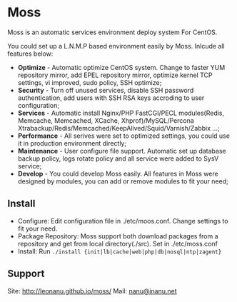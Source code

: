 # Moss

Moss is an automatic services environment deploy system For CentOS.

You could set up a L.N.M.P based environment easily by Moss. Inlcude all features below:

* **Optimize** - Automatic optimize CentOS system. Change to faster YUM repository mirror, add EPEL repository mirror, optimize kernel TCP settings, vi improved, sudo policy, SSH optimize;
* **Security** - Turn off unused services, disable SSH password authentication, add users with SSH RSA keys accroding to user configuration;
* **Services** - Automatic install Nginx/PHP FastCGI/PECL modules(Redis, Memcache, Memcached, XCache, Xhprof)/MySQL/Percona Xtrabackup/Redis/Memcached/KeepAlived/Squid/Varnish/Zabbix ...;
* **Performance** - All serives were set to optimized settings, you could use it in production environment directly;
* **Maintenance** - User configure file support. Automatic set up database backup policy, logs rotate policy and all service were added to SysV service;
* **Develop** - You could develop Moss easily. All features in Moss were designed by modules, you can add or remove modules to fit your need;

## Install
* Configure: Edit configuration file in ./etc/moos.conf. Change settings to fit your need.
* Package Repository: Moss support both download packages from a repository and get from local directory(./src). Set in ./etc/moss.conf
* Install: Run ```./install {init|lb|cache|web|php|db|nosql|ntp|zagent} ```

## Support
Site: http://leonanu.github.io/moss/
Mail: nanu@inanu.net
